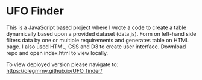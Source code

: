 # UFO Finder
This is a JavaScript based project where I wrote a code to create a table dynamically based upon a provided dataset (data.js). 
Form on left-hand side filters data by one or multiple requirements and generates table on HTML page. 
I also used HTML, CSS and D3 to create user interface. Download repo and open index.html to view locally. 

To view deployed version please navigate to: https://olegmrnv.github.io/UFO_finder/
